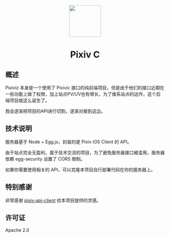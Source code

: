 <div align="center"><img width="100" src="https://img.backrunner.top/pixiv-c/logo.png"></div>
<h1 align="center">Pixiv C</h1>

## 概述

Pixiviz 本身是一个使用了 Pixivic 接口的纯前端项目，但是由于他们的接口近期在一些功能上做了权限，加上站点PV/UV也有增长，为了维系站点的运作，这个后端项目就这么诞生了。

我会逐渐把项目的API进行切割，逐渐对接到这边。

## 技术说明

服务器基于 Node + Egg.js，封装的是 Pixiv iOS Client 的 API。

由于站点完全无盈利，属于技术交流的项目，为了避免服务器接口被滥用，服务器依赖 egg-security 设置了 CORS  限制。

如果你需要使用相关的 API，可以克隆本项目自行部署代码在你的服务器上。

## 特别感谢

非常感谢 [pixiv-api-client](https://github.com/alphasp/pixiv-api-client) 给本项目提供的灵感。

## 许可证

Apache 2.0